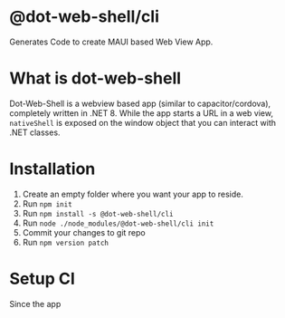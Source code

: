 # @dot-web-shell/cli
Generates Code to create MAUI based Web View App.

# What is dot-web-shell

Dot-Web-Shell is a webview based app (similar to capacitor/cordova), completely written in .NET 8. While the app starts a URL in a web view, `nativeShell` is exposed on the window object that you can interact with .NET classes.

# Installation

1. Create an empty folder where you want your app to reside.
2. Run `npm init`
3. Run `npm install -s @dot-web-shell/cli`
4. Run `node ./node_modules/@dot-web-shell/cli init`
5. Commit your changes to git repo
6. Run `npm version patch`

# Setup CI

Since the app 

